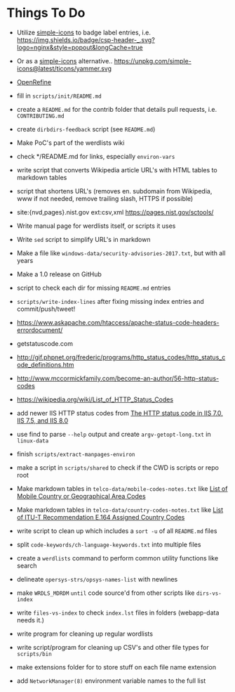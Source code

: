 Things To Do
============

* Utilize [simple-icons](https://github.com/simple-icons) to badge label entries, i.e. <https://img.shields.io/badge/csp-header-_.svg?logo=nginx&style=popout&longCache=true>  

* Or as a [simple-icons](https://github.com/simple-icons) alternative.. <https://unpkg.com/simple-icons@latest/ticons/yammer.svg>

*  [OpenRefine](https://github.com/OpenRefine)

* fill in `scripts/init/README.md`

* create a `README.md` for the contrib folder that details pull requests, i.e. `CONTRIBUTING.md`

* create `dirbdirs-feedback` script (see `README.md`)

* Make PoC's part of the werdlists wiki

* check */README.md for links, especially `environ-vars`

* write script that converts Wikipedia article URL's with HTML tables to markdown tables

* script that shortens URL's (removes en. subdomain from Wikipedia, www if not needed, remove trailing slash, HTTPS if possible)

* site:{nvd,pages}.nist.gov ext:csv,xml https://pages.nist.gov/sctools/

* Write manual page for werdlists itself, or scripts it uses

* Write `sed` script to simplify URL's in markdown

* Make a file like `windows-data/security-advisories-2017.txt`, but with all years

* Make a 1.0 release on GitHub

* script to check each dir for missing `README.md` entries

* `scripts/write-index-lines` after fixing missing index entries and commit/push/tweet!

* https://www.askapache.com/htaccess/apache-status-code-headers-errordocument/

* getstatuscode.com

* http://gif.phpnet.org/frederic/programs/http_status_codes/http_status_code_definitions.htm

* http://www.mccormickfamily.com/become-an-author/56-http-status-codes

* https://wikipedia.org/wiki/List_of_HTTP_Status_Codes

* add newer IIS HTTP status codes from [The HTTP status code in IIS 7.0, IIS 7.5, and IIS 8.0](https://support.microsoft.com/en-us/help/943891/the-http-status-code-in-iis-7-0--iis-7-5--and-iis-8-0)

* use find to parse `--help` output and create `argv-getopt-long.txt` in `linux-data`

* finish `scripts/extract-manpages-environ`

* make a script in `scripts/shared` to check if the CWD is scripts or repo root

* Make markdown tables in `telco-data/mobile-codes-notes.txt` like [List of Mobile Country or Geographical Area Codes](https://www.itu.int/dms_pub/itu-t/opb/sp/T-SP-E.212A-2017-PDF-E.pdf)

* Make markdown tables in `telco-data/country-codes-notes.txt` like [List of ITU-T Recommendation E.164 Assigned Country Codes](https://www.itu.int/itudoc/itu-t/ob-lists/icc/e164_763.pdf)

* write script to clean up which includes a `sort -u` of all `README.md` files

* split `code-keywords/ch-language-keywords.txt` into multiple files

* create a `werdlists` command to perform common utility functions like search

* delineate `opersys-strs/opsys-names-list` with newlines

* make `WRDLS_MDRDM` `until` code source'd from other scripts like `dirs-vs-index`

* write `files-vs-index` to check `index.lst` files in folders (webapp-data needs it.)

* write program for cleaning up regular wordlists

* write script/program for cleaning up CSV's and other file types for `scripts/bin`

* make extensions folder for to store stuff on each file name extension

* add `NetworkManager(8)` environment variable names to the full list
